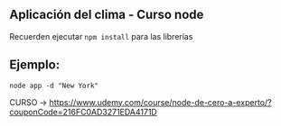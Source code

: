 ## Aplicación del clima - Curso node

Recuerden ejecutar `npm install` para las librerías

## Ejemplo:

```
node app -d "New York"
```
CURSO -> https://www.udemy.com/course/node-de-cero-a-experto/?couponCode=216FC0AD3271EDA4171D
